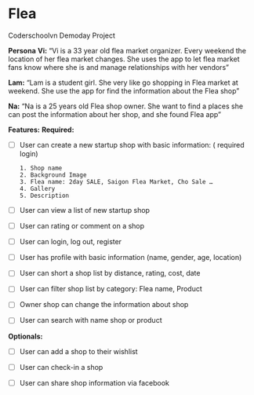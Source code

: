 # Flea
Coderschoolvn Demoday Project

**Persona**
**Vi:** “Vi is a 33 year old flea market organizer. Every weekend the location of her flea market changes. 
She uses the app to let flea market fans know where she is and manage relationships with her vendors”

**Lam:** “Lam is a student girl. She very like go shopping in Flea market at weekend. 
She use the app for find the information about the Flea shop”

**Na:** “Na is a 25 years old Flea shop owner. She want to find a places she can post the information about her shop, 
and she found Flea app”


**Features:**
**Required:** 

  * [ ] User can create a new startup shop with basic information: ( required login)
 
        1. Shop name
        2. Background Image
        3. Flea name: 2day SALE, Saigon Flea Market, Cho Sale … 
        4. Gallery
        5. Description
 
 * [ ] User can view a list of new startup shop
 * [ ] User can rating or comment on a shop
 * [ ] User can login, log out, register
 * [ ] User has profile with basic information (name, gender, age, location)
 * [ ] User can short a shop list by distance, rating, cost, date
 * [ ] User can filter shop list by category: Flea name, Product
 * [ ] Owner shop can change the information about shop
 * [ ] User can search with name shop or product

**Optionals:**
* [ ] User can add a shop to their wishlist
* [ ] User can check-in a shop
* [ ] User can share shop information via facebook

